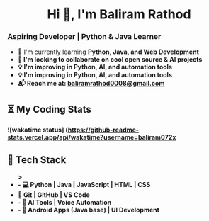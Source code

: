 <h1 align="center">Hi 👋, I'm Baliram Rathod</h1>

<h3 align="left">Aspiring Developer | Python & Java Learner</h3>

<ul>
  <li>🌱 I'm currently learning <strong>Python, Java, and Web Development</li>
  <li>🤝 I'm looking to collaborate on <strong>cool open source & AI projects</strong></li>
  <li>💡 I'm improving in <strong>Python, AI, and automation tools</strong></li>
  <li>💡 I'm improving in <strong>Python, AI, and automation tools</strong></li>
  <li>📬 Reach me at: <a href="mailto:baliramrathod0008@gmail.com">baliramrathod0008@gmail.com</a></li>
</ul>

## ⏳ My Coding Stats

<!-- wakatime status -->
![wakatime status] (https://github-readme-stats.vercel.app/api/wakatime?username=baliram072x

## 🧰 Tech Stack  
<ul>                                      >
<li>- 💻 Python | Java | JavaScript | HTML | CSS  </li>
<li> 🔧 Git | GitHub | VS Code  </li>
<li>- 🤖 AI Tools | Voice Automation  </li>
<li>- 📱 Android Apps (Java base) | UI Development</li>
</ul>
